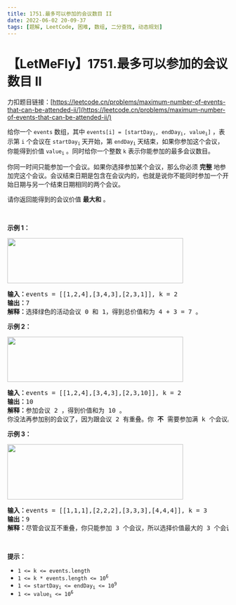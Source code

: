 ```yaml
---
title: 1751.最多可以参加的会议数目 II
date: 2022-06-02 20-09-37
tags: [题解, LeetCode, 困难, 数组, 二分查找, 动态规划]
---
```


# 【LetMeFly】1751.最多可以参加的会议数目 II

力扣题目链接：[https://leetcode.cn/problems/maximum-number-of-events-that-can-be-attended-ii/](https://leetcode.cn/problems/maximum-number-of-events-that-can-be-attended-ii/)

<p>给你一个 <code>events</code> 数组，其中 <code>events[i] = [startDay<sub>i</sub>, endDay<sub>i</sub>, value<sub>i</sub>]</code> ，表示第 <code>i</code> 个会议在 <code>startDay<sub>i</sub></code><sub> </sub>天开始，第 <code>endDay<sub>i</sub></code> 天结束，如果你参加这个会议，你能得到价值 <code>value<sub>i</sub></code> 。同时给你一个整数 <code>k</code> 表示你能参加的最多会议数目。</p>

<p>你同一时间只能参加一个会议。如果你选择参加某个会议，那么你必须 <strong>完整</strong> 地参加完这个会议。会议结束日期是包含在会议内的，也就是说你不能同时参加一个开始日期与另一个结束日期相同的两个会议。</p>

<p>请你返回能得到的会议价值 <strong>最大和</strong> 。</p>

<p> </p>

<p><strong>示例 1：</strong></p>

<p><img alt="" src="https://assets.leetcode-cn.com/aliyun-lc-upload/uploads/2021/02/06/screenshot-2021-01-11-at-60048-pm.png" style="width: 400px; height: 103px;" /></p>

<pre>
<b>输入：</b>events = [[1,2,4],[3,4,3],[2,3,1]], k = 2
<b>输出：</b>7
<strong>解释：</strong>选择绿色的活动会议 0 和 1，得到总价值和为 4 + 3 = 7 。</pre>

<p><strong>示例 2：</strong></p>

<p><img alt="" src="https://assets.leetcode-cn.com/aliyun-lc-upload/uploads/2021/02/06/screenshot-2021-01-11-at-60150-pm.png" style="width: 400px; height: 103px;" /></p>

<pre>
<b>输入：</b>events = [[1,2,4],[3,4,3],[2,3,10]], k = 2
<b>输出：</b>10
<b>解释：</b>参加会议 2 ，得到价值和为 10 。
你没法再参加别的会议了，因为跟会议 2 有重叠。你 <strong>不</strong> 需要参加满 k 个会议。</pre>

<p><strong>示例 3：</strong></p>

<p><strong><img alt="" src="https://assets.leetcode-cn.com/aliyun-lc-upload/uploads/2021/02/06/screenshot-2021-01-11-at-60703-pm.png" style="width: 400px; height: 126px;" /></strong></p>

<pre>
<b>输入：</b>events = [[1,1,1],[2,2,2],[3,3,3],[4,4,4]], k = 3
<b>输出：</b>9
<b>解释：</b>尽管会议互不重叠，你只能参加 3 个会议，所以选择价值最大的 3 个会议。</pre>

<p> </p>

<p><strong>提示：</strong></p>

<ul>
	<li><code>1 <= k <= events.length</code></li>
	<li><code>1 <= k * events.length <= 10<sup>6</sup></code></li>
	<li><code>1 <= startDay<sub>i</sub> <= endDay<sub>i</sub> <= 10<sup>9</sup></code></li>
	<li><code>1 <= value<sub>i</sub> <= 10<sup>6</sup></code></li>
</ul>


    